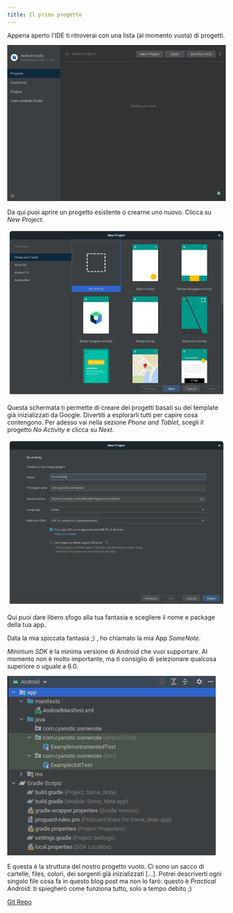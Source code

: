 ```yaml
---
title: Il primo progetto
---
```


Appena aperto l'IDE ti ritroverai con una lista (al momento vuota) di progetti.

![Nuovo progetto](/media/1.2/new_project.png)

Da qui puoi aprire un progetto esistente o crearne uno nuovo. Clicca su <em>New Project</em>.

![Tipologia Progetto](/media/1.2/project_type.png)

Questa schermata ti permette di creare dei progetti basati su dei template già inizializzati da Google. Divertiti 
a esplorarli tutti per capire cosa contengono. Per adesso vai nella sezione _Phone and Tablet_, scegli il progetto 
_No Activity_ e clicca su _Next_.

![Impostazioni Progetto](/media/1.2/project_settings.png)

Qui puoi dare libero sfogo alla tua fantasia e scegliere il nome e package della tua app. 

Data la mia spiccata fantasia ;) , ho chiamato la mia App *SomeNote*.

_Minimum SDK_ è la minima versione di Android che vuoi supportare. Al momento non è molto importante, ma ti consiglio di 
selezionare qualcosa superiore o uguale a 6.0.

![Struttura Progetto](/media/1.2/project_structure.png)

E questa è la struttura del nostro progetto vuoto. Ci sono un sacco di cartelle, files, colori, dei sorgenti già 
inizializzati \[...\]. Potrei descriverti ogni singolo file cosa fa in questo blog post ma non lo farò: questo è 
*Practical* Android: ti spiegherò come funziona tutto, solo a tempo debito ;)

[Git Repo](https://github.com/Otacon/Practical-Kotlin/tree/main/1.2-FirstProject)